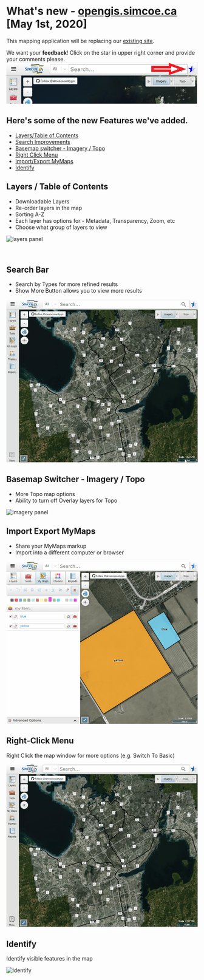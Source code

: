 # What's new - [opengis.simcoe.ca](https://opengis.simcoe.ca) [May 1st, 2020]

This mapping application will be replacing our [existing site](https://maps.simcoe.ca/public).

We want your <b>feedback</b>! Click on the star in upper right corner and provide your comments please.
![](feedback.png)

## Here's some of the new Features we've added.

- [Layers/Table of Contents](#toc)
- [Search Improvements](#search)
- [Basemap switcher - Imagery / Topo](#basemaps)
- [Right Click Menu](#right-click)
- [Import/Export MyMaps](#mymaps)
- [Identify](#identify)

<a name="toc"></a>

## Layers / Table of Contents

- Downloadable Layers
- Re-order layers in the map
- Sorting A-Z
- Each layer has options for - Metadata, Transparency, Zoom, etc
- Choose what group of layers to view

![layers panel](layers.gif "Layers")

<a name="search"></a><br/>

## Search Bar

- Search by Types for more refined results
- Show More Button allows you to view more results

![search panel](search.gif "Search Bar")
<a name="basemaps"></a>

## Basemap Switcher - Imagery / Topo

- More Topo map options
- Ability to turn off Overlay layers for Topo

![imagery panel](imagery.gif "Imagery/ Topo Basemap")
<a name="mymaps"></a>

## Import Export MyMaps

- Share your MyMaps markup
- Import into a different computer or browser

![maps panel](maps.gif "My Maps")

<a name="right-click"></a>

## Right-Click Menu

Right Click the map window for more options (e.g. Switch To Basic)

![Right Click](right-click.gif "Right Click")

<a name="identify"></a>

## Identify

Identify visible features in the map

![Identify](identify.gif "Identify")
